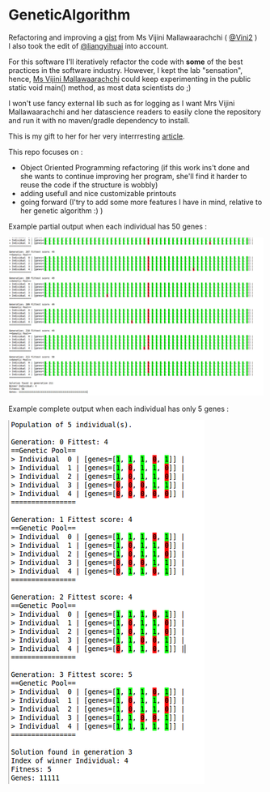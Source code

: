 # GeneticAlgorithm
Refactoring and improving a [gist](https://gist.github.com/Vini2/bd22b36ddc69c5327097921f5118b709#file-simpledemoga-java) from Ms Vijini Mallawaarachchi ( [@Vini2](https://github.com/Vini2) )  
I also took the edit of [@liangyihuai](https://github.com/liangyihuai) into account.  
  
For this software I'll iteratively refactor the code with **some** of the best practices in the software industry. However, I kept the lab "sensation", hence, [Ms Vijini Mallawaarachchi](https://github.com/Vini2) could keep experimenting in the public static void main() method, as most data scientists do ;)  
  
I won't use fancy external lib such as for logging as I want Mrs Vijini Mallawaarachchi and her datascience readers to easily clone the repository and run it with no maven/gradle dependency to install.  
  
This is my gift to her for her very interrresting [article](https://towardsdatascience.com/introduction-to-genetic-algorithms-including-example-code-e396e98d8bf3).  
  
This repo focuses on :  
- Object Oriented Programming refactoring (if this work ins't done and she wants to continue improving her program, she'll find it harder to reuse the code if the structure is wobbly)  
- adding usefull and nice customizable printouts  
- going forward (I'try to add some more features I have in mind, relative to her genetic algorithm :) )  
  
Example partial output when each individual has 50 genes :  
  
![with some small parameters](screenshots/result1.png)  
  
Example complete output when each individual has only 5 genes :  
  
![with some large parameters](screenshots/result2.png)

